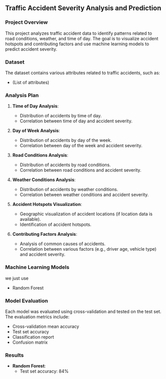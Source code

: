 ## Traffic Accident Severity Analysis and Prediction

### Project Overview

This project analyzes traffic accident data to identify patterns related to road conditions, weather, and time of day. The goal is to visualize accident hotspots and contributing factors and use machine learning models to predict accident severity.

### Dataset

The dataset contains various attributes related to traffic accidents, such as:
- (List of attributes)

### Analysis Plan

1. **Time of Day Analysis**:
   - Distribution of accidents by time of day.
   - Correlation between time of day and accident severity.

2. **Day of Week Analysis**:
   - Distribution of accidents by day of the week.
   - Correlation between day of the week and accident severity.

3. **Road Conditions Analysis**:
   - Distribution of accidents by road conditions.
   - Correlation between road conditions and accident severity.

4. **Weather Conditions Analysis**:
   - Distribution of accidents by weather conditions.
   - Correlation between weather conditions and accident severity.

5. **Accident Hotspots Visualization**:
   - Geographic visualization of accident locations (if location data is available).
   - Identification of accident hotspots.

6. **Contributing Factors Analysis**:
   - Analysis of common causes of accidents.
   - Correlation between various factors (e.g., driver age, vehicle type) and accident severity.

### Machine Learning Models
we just use
- Random Forest


### Model Evaluation

Each model was evaluated using cross-validation and tested on the test set. The evaluation metrics include:
- Cross-validation mean accuracy
- Test set accuracy
- Classification report
- Confusion matrix

### Results

- **Random Forest**:
  - Test set accuracy: 84%
  
